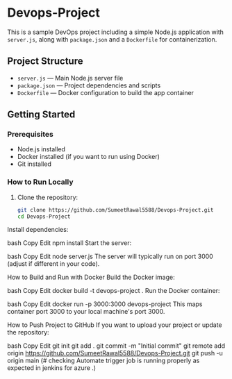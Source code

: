 # Devops-Project

This is a sample DevOps project including a simple Node.js application with `server.js`, along with `package.json` and a `Dockerfile` for containerization.

## Project Structure

- `server.js` — Main Node.js server file  
- `package.json` — Project dependencies and scripts  
- `Dockerfile` — Docker configuration to build the app container  

## Getting Started

### Prerequisites

- Node.js installed  
- Docker installed (if you want to run using Docker)  
- Git installed  

### How to Run Locally

1. Clone the repository:

   ```bash
   git clone https://github.com/SumeetRawal5588/Devops-Project.git
   cd Devops-Project
Install dependencies:

bash
Copy
Edit
npm install
Start the server:

bash
Copy
Edit
node server.js
The server will typically run on port 3000 (adjust if different in your code).

How to Build and Run with Docker
Build the Docker image:

bash
Copy
Edit
docker build -t devops-project .
Run the Docker container:

bash
Copy
Edit
docker run -p 3000:3000 devops-project
This maps container port 3000 to your local machine's port 3000.

How to Push Project to GitHub
If you want to upload your project or update the repository:

bash
Copy
Edit
git init
git add .
git commit -m "Initial commit"
git remote add origin https://github.com/SumeetRawal5588/Devops-Project.git
git push -u origin main
(# checking Automate trigger job is running properly as expected in jenkins for azure .)
